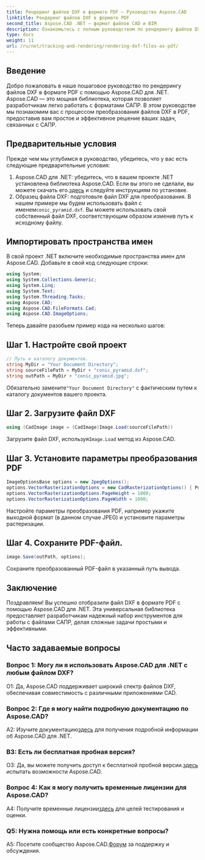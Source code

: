 ```yaml
---
title: Рендеринг файлов DXF в формате PDF — Руководство Aspose.CAD
linktitle: Рендеринг файлов DXF в формате PDF
second_title: Aspose.CAD .NET — формат файлов CAD и BIM
description: Ознакомьтесь с полным руководством по рендерингу файлов DXF в формате PDF с помощью Aspose.CAD для .NET. С легкостью конвертируйте файлы САПР с помощью нашего пошагового руководства.
type: docs
weight: 11
url: /ru/net/tracking-and-rendering/rendering-dxf-files-as-pdf/
---
```

## Введение

Добро пожаловать в наше пошаговое руководство по рендерингу файлов DXF в формате PDF с помощью Aspose.CAD для .NET. Aspose.CAD — это мощная библиотека, которая позволяет разработчикам легко работать с форматами САПР. В этом руководстве мы познакомим вас с процессом преобразования файлов DXF в PDF, предоставив вам простое и эффективное решение ваших задач, связанных с САПР.

## Предварительные условия

Прежде чем мы углубимся в руководство, убедитесь, что у вас есть следующие предварительные условия:
1.  Aspose.CAD для .NET: убедитесь, что в вашем проекте .NET установлена библиотека Aspose.CAD. Если вы этого не сделали, вы можете скачать его.[здесь](https://releases.aspose.com/cad/net/) и следуйте инструкциям по установке.
2.  Образец файла DXF: подготовьте файл DXF для преобразования. В нашем примере мы будем использовать файл с именем`conic_pyramid.dxf`. Вы можете использовать свой собственный файл DXF, соответствующим образом изменив путь к исходному файлу.

## Импортировать пространства имен

В свой проект .NET включите необходимые пространства имен для Aspose.CAD. Добавьте в свой код следующие строки:

```csharp
using System;
using System.Collections.Generic;
using System.Linq;
using System.Text;
using System.Threading.Tasks;
using Aspose.CAD;
using Aspose.CAD.FileFormats.Cad;
using Aspose.CAD.ImageOptions;
```
Теперь давайте разобьем пример кода на несколько шагов:

## Шаг 1. Настройте свой проект

```csharp
// Путь к каталогу документов.
string MyDir = "Your Document Directory";
string sourceFilePath = MyDir + "conic_pyramid.dxf";
string outPath = MyDir + "conic_pyramid.jpg";
```
Обязательно замените`"Your Document Directory"` с фактическим путем к каталогу документов вашего проекта.

## Шаг 2. Загрузите файл DXF

```csharp
using (CadImage image = (CadImage)Image.Load(sourceFilePath))
```
 Загрузите файл DXF, используя`Image.Load` метод из Aspose.CAD.

## Шаг 3. Установите параметры преобразования PDF

```csharp
ImageOptionsBase options = new JpegOptions();
options.VectorRasterizationOptions = new CadRasterizationOptions() { PdfProductLocation = MyDir };
options.VectorRasterizationOptions.PageHeight = 1000;
options.VectorRasterizationOptions.PageWidth = 1000;
```

Настройте параметры преобразования PDF, например укажите выходной формат (в данном случае JPEG) и установите параметры растеризации.

## Шаг 4. Сохраните PDF-файл.

```csharp
image.Save(outPath, options);
```

Сохраните преобразованный PDF-файл в указанный путь вывода.

## Заключение

Поздравляем! Вы успешно отобразили файл DXF в формате PDF с помощью Aspose.CAD для .NET. Эта универсальная библиотека предоставляет разработчикам надежный набор инструментов для работы с файлами САПР, делая сложные задачи простыми и эффективными.

## Часто задаваемые вопросы

### Вопрос 1: Могу ли я использовать Aspose.CAD для .NET с любым файлом DXF?

О1: Да, Aspose.CAD поддерживает широкий спектр файлов DXF, обеспечивая совместимость с различными приложениями CAD.

### Вопрос 2: Где я могу найти подробную документацию по Aspose.CAD?

 A2: Изучите документацию[здесь](https://reference.aspose.com/cad/net/) для получения подробной информации об Aspose.CAD для .NET.

### В3: Есть ли бесплатная пробная версия?

 О3: Да, вы можете получить доступ к бесплатной пробной версии.[здесь](https://releases.aspose.com/) испытать возможности Aspose.CAD.

### Вопрос 4: Как я могу получить временные лицензии для Aspose.CAD?

 A4: Получите временные лицензии[здесь](https://purchase.aspose.com/temporary-license/) для целей тестирования и оценки.

### Q5: Нужна помощь или есть конкретные вопросы?

 A5: Посетите сообщество Aspose.CAD.[Форум](https://forum.aspose.com/c/cad/19) за поддержку и обсуждения.